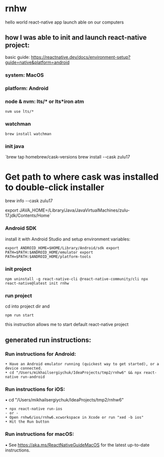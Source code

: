# rnhw
hello world react-native app launch able on our computers

## how I was able to init and launch react-native project:

basic guide:
https://reactnative.dev/docs/environment-setup?guide=native&platform=android

### system: MacOS
### platform: Android

### node & nvm: lts/* or lts*iron atm

`nvm use lts/*`


### watchman
`brew install watchman`

### init java
`brew tap homebrew/cask-versions
brew install --cask zulu17

# Get path to where cask was installed to double-click installer
brew info --cask zulu17

export JAVA_HOME=/Library/Java/JavaVirtualMachines/zulu-17.jdk/Contents/Home`

### Android SDK

install it with Android Studio and setup environment variables:

`export ANDROID_HOME=$HOME/Library/Android/sdk
export PATH=$PATH:$ANDROID_HOME/emulator
export PATH=$PATH:$ANDROID_HOME/platform-tools`

### init project

`
npm uninstall -g react-native-cli @react-native-community/cli
npx react-native@latest init rnhw
`

### run project

cd into project dir and

`npm run start`

this instruction allows me to start default react-native project

## generated run instructions:

### Run instructions for Android:
    • Have an Android emulator running (quickest way to get started), or a device connected.
    • cd "/Users/mikhailsergiychuk/IdeaProjects/tmp2/rnhw6" && npx react-native run-android

### Run instructions for iOS:
• cd "/Users/mikhailsergiychuk/IdeaProjects/tmp2/rnhw6"

    • npx react-native run-ios
    - or -
    • Open rnhw6/ios/rnhw6.xcworkspace in Xcode or run "xed -b ios"
    • Hit the Run button

### Run instructions for macOS:
• See https://aka.ms/ReactNativeGuideMacOS for the latest up-to-date instructions.
